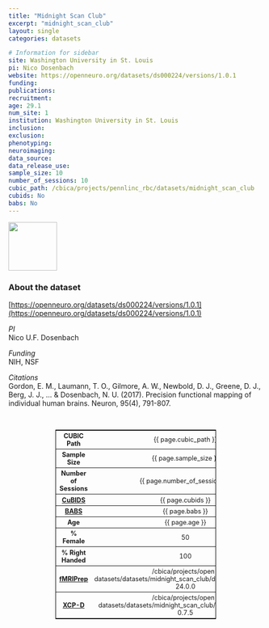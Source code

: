 ```yaml
---
title: "Midnight Scan Club"
excerpt: "midnight_scan_club"
layout: single
categories: datasets

# Information for sidebar
site: Washington University in St. Louis
pi: Nico Dosenbach
website: https://openneuro.org/datasets/ds000224/versions/1.0.1
funding:
publications:
recruitment:
age: 29.1
num_site: 1
institution: Washington University in St. Louis
inclusion:
exclusion:
phenotyping:
neuroimaging:
data_source:
data_release_use:
sample_size: 10
number_of_sessions: 10
cubic_path: /cbica/projects/pennlinc_rbc/datasets/midnight_scan_club
cubids: No
babs: No
---
```

<div style="text-align: left;">
     <img src="{{ site.baseurl }}/assets/images/logos/WashU.png" style="width: auto; height: 10vw;" />
</div>

### About the dataset 
[https://openneuro.org/datasets/ds000224/versions/1.0.1](https://openneuro.org/datasets/ds000224/versions/1.0.1)

*PI*
<br>
Nico U.F. Dosenbach

*Funding*
<br>
NIH, NSF

*Citations*
<br>
Gordon, E. M., Laumann, T. O., Gilmore, A. W., Newbold, D. J., Greene, D. J., Berg, J. J., ... & Dosenbach, N. U. (2017). Precision functional mapping of individual human brains. Neuron, 95(4), 791-807.

<br>
<div class=table align='center'>
<table style="text-align: center;
width:63%; font-size:90%; border: 1px solid black">
<tr><th style="font-weight:bold">CUBIC Path</th><th style="font-weight:normal">{{ page.cubic_path }}</th><th style="font-weight:normal"></th></tr>
<tr><th style="font-weight:bold">Sample Size</th><th style="font-weight:normal">{{ page.sample_size }}</th><th style="font-weight:normal"></th></tr>
<tr><th style="font-weight:bold">Number of Sessions</th><th style="font-weight:normal">{{ page.number_of_sessions }}</th><th style="font-weight:normal"></th></tr>
<tr><th style="font-weight:bold"><a href="{{ site.baseurl }}/docs/imaging/image_curation/">CuBIDS</a></th><th style="font-weight:normal">{{ page.cubids }}</th><th style="font-weight:normal"></th></tr>
<tr><th style="font-weight:bold"><a href="{{ site.baseurl }}/docs/imaging/image_babs/">BABS</a></th><th style="font-weight:normal">{{ page.babs }}</th><th style="font-weight:normal"></th></tr>
<tr><th style="font-weight:bold">Age</th><th style="font-weight:normal">{{ page.age }}</th><th style="font-weight:normal"></th></tr>
<tr><th style="font-weight:bold">% Female</th><th style="font-weight:normal">50</th><th style="font-weight:normal"></th></tr>
<tr><th style="font-weight:bold">% Right Handed</th><th style="font-weight:normal">100</th><th style="font-weight:normal"></th></tr>
<tr><th style="font-weight:bold"><a href="{{ site.baseurl }}/docs/imaging/image_fmriprep/">fMRIPrep</a></th><th style="font-weight:normal">/cbica/projects/open-datasets/datasets/midnight_scan_club/derivatives/fmriprep-24.0.0</th><th style="font-weight:normal"></th></tr>
<tr><th style="font-weight:bold"><a href="{{ site.baseurl }}/docs/imaging/image_xcpd">XCP-D</a></th><th style="font-weight:normal">/cbica/projects/open-datasets/datasets/midnight_scan_club/derivatives/xcp_d-0.7.5</th><th style="font-weight:normal"></th></tr>
</table>
</div>

<br>
<br>
